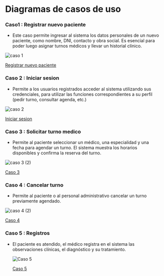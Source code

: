 # Diagramas de casos de uso

### Caso1 : Registrar nuevo paciente

- Este caso permite ingresar al sistema los datos personales de un nuevo paciente, como nombre, DNI, contacto y obra social. Es esencial para poder luego asignar turnos médicos y llevar un historial clínico.

![caso 1](https://github.com/user-attachments/assets/ad580a6a-068e-4bbe-8fa3-32b9df98632d)

[Registrar nuevo paciente](https://drive.google.com/file/d/1OzS91vlzibFSqCST4cweY6po9yJvbWWk/view?usp=sharing)


### Caso 2 : Iniciar sesion

 - Permite a los usuarios registrados acceder al sistema utilizando sus credenciales, para utilizar las funciones correspondientes a su perfil (pedir turno, consultar agenda, etc.)

![caso 2](https://github.com/user-attachments/assets/b4e010c9-3077-48c6-8191-1f59905706c4)

[Iniciar sesion](https://drive.google.com/file/d/1fTP3sYXFHfQ2LpO9rSaRQBWKEmqhWRGn/view?usp=sharing)

### Caso 3 : Solicitar turno medico

 - Permite al paciente seleccionar un médico, una especialidad y una fecha para agendar un turno. El sistema muestra los horarios disponibles y confirma la reserva del turno.

![caso 3 (2)](https://github.com/user-attachments/assets/d3d93db5-a155-4636-848e-98d35282bd57)

[Caso 3](https://drive.google.com/file/d/1uTQckrpAYz5R4c4po9ULaE7DuQMjXcti/view?usp=sharing)

### Caso 4 : Cancelar turno

 - Permite al paciente o al personal administrativo cancelar un turno previamente agendado.


![caso 4 (2)](https://github.com/user-attachments/assets/e13044e4-73ca-4b25-abef-4af974b16046)

[Caso 4](https://drive.google.com/file/d/1gYho2v-bYQ50SSJzbul6hvI1KXwBVfEm/view?usp=sharing)

### Caso 5 : Registros

 - El paciente es atendido, el médico registra en el sistema las observaciones clínicas, el diagnóstico y su tratamiento.

   ![Caso 5](https://github.com/user-attachments/assets/94a0324f-a719-4838-bf67-39d75e204ebe)

   [Caso 5](https://drive.google.com/file/d/13tQHHOuSqf7hEveBbdJIaQ_8eDEp35XN/view?usp=sharing)



